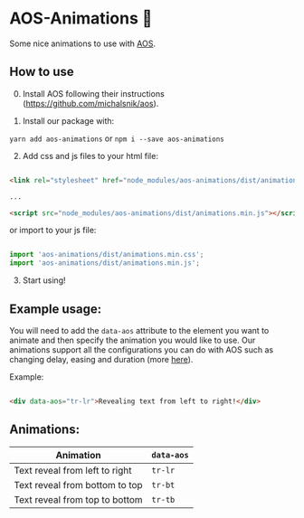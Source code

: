 # AOS-Animations 🦄


Some nice animations to use with [AOS](https://github.com/michalsnik/aos).


## How to use

0. Install AOS following their instructions (https://github.com/michalsnik/aos).

1. Install our package with:


`yarn add aos-animations` or `npm i --save aos-animations`



2. Add css and js files to your html file:

``` html

<link rel="stylesheet" href="node_modules/aos-animations/dist/animations.min.css">

...

<script src="node_modules/aos-animations/dist/animations.min.js"></script>

```

or import to your js file:


``` js

import 'aos-animations/dist/animations.min.css';
import 'aos-animations/dist/animations.min.js';

```

3. Start using!


## Example usage:

You will need to add the `data-aos` attribute to the element you want to animate and then specify the animation you would like to use. Our animations support all the configurations you can do with AOS such as changing delay, easing and duration (more [here](https://github.com/michalsnik/aos#2-set-animation-using-data-aos-attribute)).

Example:


``` html

<div data-aos="tr-lr">Revealing text from left to right!</div>

```


## Animations:

| Animation                      | `data-aos` |
|--------------------------------|------------|
| Text reveal from left to right | `tr-lr`    |
| Text reveal from bottom to top | `tr-bt`    |
| Text reveal from top to bottom | `tr-tb`    |


